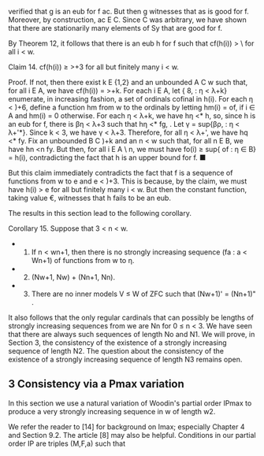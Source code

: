 verified that g is an eub for f ac. But then g witnesses that as is good for f. Moreover, by construction, ac E C. Since C was arbitrary, we have shown that there are stationarily many elements of Sy that are good for f.

By Theorem 12, it follows that there is an eub h for f such that cf(h(i)) > \ for all i < w.

Claim 14. cf(h(i)) ≥ >+3 for all but finitely many i < w.

Proof. If not, then there exist k E {1,2} and an unbounded A C w such that, for all i E A, we have cf(h(i)) = >+k. For each i E A, let { 8, : η < λ+k} enumerate, in increasing fashion, a set of ordinals cofinal in h(i). For each η < )+6, define a function hm from w to the ordinals by letting hm(i) = of, if i ∈ A and hm(i) = 0 otherwise. For each η < λ+k, we have hη <\* h, so, since h is an eub for f, there is βη < λ+3 such that hη <\* fg, . Let γ = sup{βρ, : η < λ+'\*}. Since k < 3, we
have γ < λ+3. Therefore, for all η < λ+', we have hq <\* fy. Fix an unbounded B C )+k and an n < w such that, for all n E B, we have hn <n fy. But then, for all i E A \ n, we must have fo(i) ≥ sup{ of : η ∈ B} = h(i), contradicting the fact that h is an upper bound for f. ■

But this claim immediately contradicts the fact that f is a sequence of functions from w to e and e < )+3. This is because, by the claim, we must have h(i) > e for all but finitely many i < w. But then the constant function, taking value €, witnesses that h fails to be an eub.

The results in this section lead to the following corollary.

Corollary 15. Suppose that 3 < n < w.

- 1. If n < wn+1, then there is no strongly increasing sequence (fa : a < Wn+1) of functions from w to η.
- 2. (Nw+1, Nw) + (Nn+1, Nn).
- 3. There are no inner models V ≤ W of ZFC such that (Nw+1)' = (Nn+1)" .

It also follows that the only regular cardinals that can possibly be lengths of strongly increasing sequences from we are Nn for 0 ≤ n < 3. We have seen that there are always such sequences of length No and N1. We will prove, in Section 3, the consistency of the existence of a strongly increasing sequence of length N2. The question about the consistency of the existence of a strongly increasing sequence of length N3 remains open.

## 3 Consistency via a Pmax variation

In this section we use a natural variation of Woodin's partial order IPmax to produce a very strongly increasing sequence in w of length w2.

We refer the reader to [14] for background on Imax; especially Chapter 4 and Section 9.2. The article [8] may also be helpful. Conditions in our partial order IP are triples (M,F,a) such that